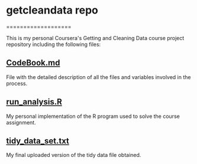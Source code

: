 # getcleandata repo
===================

This is my personal Coursera's Getting and Cleaning Data course project repository including the following files:

[CodeBook.md](<https://github.com/dinorodriguez/getcleandata/blob/master/CodeBook.md>)
-----------
File with the detailed description of all the files and variables involved in the process.

[run_analysis.R](<https://github.com/dinorodriguez/getcleandata/blob/master/run_analysis.R>)
--------------
My personal implementation of the R program used to solve the course assignment.

[tidy_data_set.txt](<https://github.com/dinorodriguez/getcleandata/blob/master/tidy_data_set>)
-----------------
My final uploaded version of the tidy data file obtained.
